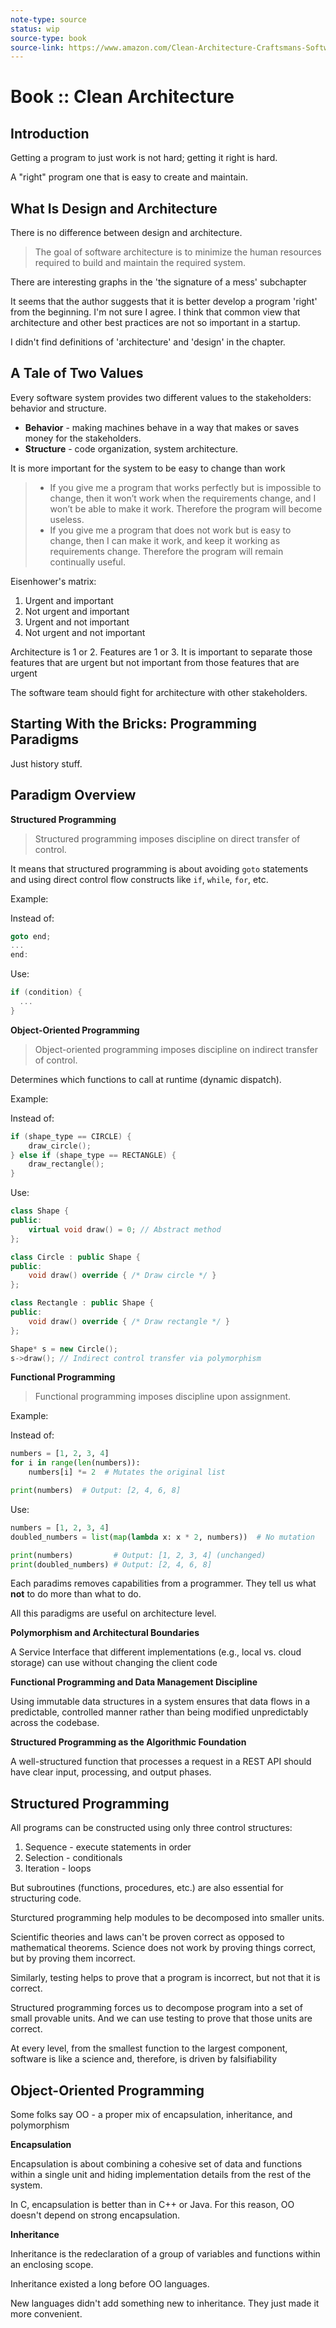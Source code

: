 ```yaml
---
note-type: source
status: wip
source-type: book
source-link: https://www.amazon.com/Clean-Architecture-Craftsmans-Software-Structure/dp/0134494164
---
```


# Book :: Clean Architecture

## Introduction

Getting a program to just work is not hard; getting it right is hard.

A "right" program one that is easy to create and maintain.

## What Is Design and Architecture

There is no difference between design and architecture.

> The goal of software architecture is to minimize the human resources required
> to build and maintain the required system.

There are interesting graphs in the 'the signature of a mess' subchapter

It seems that the author suggests that it is better develop a program 'right'
from the beginning. I'm not sure I agree. I think that common view that
architecture and other best practices are not so important in a startup.

I didn't find definitions of 'architecture' and 'design' in the chapter.

## A Tale of Two Values

Every software system provides two different values to the stakeholders:
behavior and structure.

- **Behavior** - making machines behave in a way that makes or saves money for
  the stakeholders.
- **Structure** - code organization, system architecture.

It is more important for the system to be easy to change than work

> - If you give me a program that works perfectly but is impossible to change,
>   then it won’t work when the requirements change, and I won’t be able to
>   make it work. Therefore the program will become useless.
> - If you give me a program that does not work but is easy to change, then I
>   can make it work, and keep it working as requirements change. Therefore the
>   program will remain continually useful.

Eisenhower's matrix:

1. Urgent and important
2. Not urgent and important
3. Urgent and not important
4. Not urgent and not important

Architecture is 1 or 2. Features are 1 or 3. It is important to separate those
features that are urgent but not important from those features that are urgent

The software team should fight for architecture with other stakeholders.

## Starting With the Bricks: Programming Paradigms

Just history stuff.

## Paradigm Overview

**Structured Programming**

> Structured programming imposes discipline on direct transfer of control.

It means that structured programming is about avoiding `goto` statements and
using direct control flow constructs like `if`, `while`, `for`, etc.

Example:

Instead of:

```c
goto end;
...
end:
```

Use:

```c
if (condition) {
  ...
}
```

**Object-Oriented Programming**

> Object-oriented programming imposes discipline on indirect transfer of
> control.

Determines which functions to call at runtime (dynamic dispatch).

Example:

Instead of:

```c
if (shape_type == CIRCLE) {
    draw_circle();
} else if (shape_type == RECTANGLE) {
    draw_rectangle();
}
```

Use:

```cpp
class Shape {
public:
    virtual void draw() = 0; // Abstract method
};

class Circle : public Shape {
public:
    void draw() override { /* Draw circle */ }
};

class Rectangle : public Shape {
public:
    void draw() override { /* Draw rectangle */ }
};

Shape* s = new Circle();
s->draw(); // Indirect control transfer via polymorphism
```

**Functional Programming**

> Functional programming imposes discipline upon assignment.

Example:

Instead of:

```python
numbers = [1, 2, 3, 4]
for i in range(len(numbers)):
    numbers[i] *= 2  # Mutates the original list

print(numbers)  # Output: [2, 4, 6, 8]
```

Use:

```python
numbers = [1, 2, 3, 4]
doubled_numbers = list(map(lambda x: x * 2, numbers))  # No mutation

print(numbers)         # Output: [1, 2, 3, 4] (unchanged)
print(doubled_numbers) # Output: [2, 4, 6, 8]
```

Each paradims removes capabilities from a programmer. They tell us what **not**
to do more than what to do.

All this paradigms are useful on architecture level.

**Polymorphism and Architectural Boundaries**

A Service Interface that different implementations (e.g., local vs. cloud
storage) can use without changing the client code

**Functional Programming and Data Management Discipline**

Using immutable data structures in a system ensures that data flows in a
predictable, controlled manner rather than being modified unpredictably across
the codebase.

**Structured Programming as the Algorithmic Foundation**

A well-structured function that processes a request in a REST API should have
clear input, processing, and output phases.

## Structured Programming

All programs can be constructed using only three control structures:

1. Sequence - execute statements in order
2. Selection - conditionals
3. Iteration - loops

But subroutines (functions, procedures, etc.) are also essential for
structuring code.

Sturctured programming help modules to be decomposed into smaller units.

Scientific theories and laws can't be proven correct as opposed to mathematical
theorems. Science does not work by proving things correct, but by proving them
incorrect.

Similarly, testing helps to prove that a program is incorrect, but not that it
is correct.

Structured programming forces us to decompose program into a set of small
provable units. And we can use testing to prove that those units are correct.

At every level, from the smallest function to the largest component, software
is like a science and, therefore, is driven by falsifiability

## Object-Oriented Programming

Some folks say OO - a proper mix of encapsulation, inheritance, and
polymorphism

**Encapsulation**

Encapsulation is about combining a cohesive set of data and functions within a
single unit and hiding implementation details from the rest of the system.

In C, encapsulation is better than in C++ or Java. For this reason, OO doesn't
depend on strong encapsulation.

**Inheritance**

Inheritance is the redeclaration of a group of variables and functions within
an enclosing scope.

Inheritance existed a long before OO languages.

New languages didn't add something new to inheritance. They just made it more
convenient.
